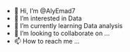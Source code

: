 - 👋 Hi, I’m @AlyEmad7
- 👀 I’m interested in Data 
- 🌱 I’m currently learning Data analysis
- 💞️ I’m looking to collaborate on ...
- 📫 How to reach me ...

<!---
AlyEmad7/AlyEmad7 is a ✨ special ✨ repository because its `README.md` (this file) appears on your GitHub profile.
You can click the Preview link to take a look at your changes.
--->
